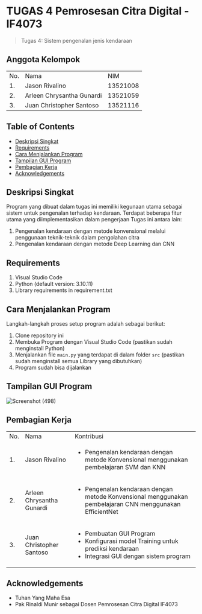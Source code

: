 # TUGAS 4 Pemrosesan Citra Digital - IF4073
> Tugas 4: Sistem pengenalan jenis kendaraan

## Anggota Kelompok
<table>
    <tr>
        <td>No.</td>
        <td>Nama</td>
        <td>NIM</td>
    </tr>
    <tr>
        <td>1.</td>
        <td>Jason Rivalino</td>
        <td>13521008</td>
    </tr>
    <tr>
        <td>2.</td>
        <td>Arleen Chrysantha Gunardi</td>
        <td>13521059</td>
    </tr>
    <tr>
        <td>3.</td>
        <td>Juan Christopher Santoso</td>
        <td>13521116</td>
    </tr>
</table>

## Table of Contents
* [Deskripsi Singkat](#deskripsi-singkat)
* [Requirements](#requirements)
* [Cara Menjalankan Program](#cara-menjalankan-program)
* [Tampilan GUI Program](#tampilan-gui-program)
* [Pembagian Kerja](#pembagian-kerja)
* [Acknowledgements](#acknowledgements)

## Deskripsi Singkat 
Program yang dibuat dalam tugas ini memiliki kegunaan utama sebagai sistem untuk pengenalan terhadap kendaraan. Terdapat beberapa fitur utama yang diimplementasikan dalam pengerjaan Tugas ini antara lain:
1. Pengenalan kendaraan dengan metode konvensional melalui penggunaan teknik-teknik dalam pengolahan citra
2. Pengenalan kendaraan dengan metode Deep Learning dan CNN

## Requirements
1. Visual Studio Code
2. Python (default version: 3.10.11)
3. Library requirements in requirement.txt

## Cara Menjalankan Program
Langkah-langkah proses setup program adalah sebagai berikut:
1. Clone repository ini
2. Membuka Program dengan Visual Studio Code (pastikan sudah menginstall Python)
3. Menjalankan file `main.py` yang terdapat di dalam folder `src` (pastikan sudah menginstall semua Library yang dibutuhkan)
5. Program sudah bisa dijalankan

## Tampilan GUI Program
![Screenshot (498)](https://github.com/user-attachments/assets/5a654a70-51e5-4b31-a756-5fd7df7ef373)


## Pembagian Kerja
<table>
    <tr>
        <td>No.</td>
        <td>Nama</td>
        <td>Kontribusi</td>
    </tr>
    <tr>
        <td>1.</td>
        <td>Jason Rivalino</td>
        <td>
          <ul>
          <li> Pengenalan kendaraan dengan metode Konvensional menggunakan pembelajaran SVM dan KNN
          </ul>
        </td>
    </tr>
    <tr>
        <td>2.</td>
        <td>Arleen Chrysantha Gunardi</td>
        <td>
          <ul>
          <li> Pengenalan kendaraan dengan metode Konvensional menggunakan pembelajaran CNN menggunakan EfficientNet
          </ul>
        </td>
    </tr>
    <tr>
        <td>3.</td>
        <td>Juan Christopher Santoso</td>
        <td>
        <ul>
        <li> Pembuatan GUI Program
        <li> Konfigurasi model Training untuk prediksi kendaraan
        <li> Integrasi GUI dengan sistem program
        </ul>
        </td>
    </tr>
</table>


## Acknowledgements
- Tuhan Yang Maha Esa
- Pak Rinaldi Munir sebagai Dosen Pemrosesan Citra Digital IF4073
